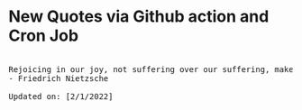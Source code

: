 # New Quotes via Github action and Cron Job

<pre>
<!-- #quote -->
Rejoicing in our joy, not suffering over our suffering, makes someone a friend.
- Friedrich Nietzsche

Updated on: [2/1/2022]
<!-- #quoteEnd -->
</pre>
